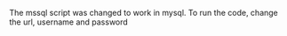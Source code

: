 The mssql script was changed to work in mysql.
To run the code, change the url, username and password
